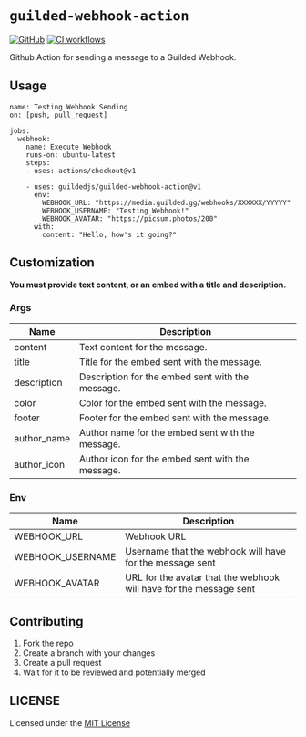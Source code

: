 # `guilded-webhook-action`

[![GitHub](https://img.shields.io/badge/License-MIT-yellow.svg)](https://github.com/guildedjs/guilded-webhook-action/blob/main/LICENSE)
[![CI workflows](https://github.com/guildedjs/guilded-webhook-action/actions/workflows/ci.yml/badge.svg)](https://github.com/guildedjs/guilded-webhook-action/actions/workflows/ci.yml)

Github Action for sending a message to a Guilded Webhook.

## Usage

```
name: Testing Webhook Sending
on: [push, pull_request]

jobs:
  webhook:
    name: Execute Webhook
    runs-on: ubuntu-latest
    steps:
    - uses: actions/checkout@v1

    - uses: guildedjs/guilded-webhook-action@v1
      env:
        WEBHOOK_URL: "https://media.guilded.gg/webhooks/XXXXXX/YYYYY"
        WEBHOOK_USERNAME: "Testing Webhook!"
        WEBHOOK_AVATAR: "https://picsum.photos/200"
      with:
        content: "Hello, how's it going?"
```

## Customization

**You must provide text content, or an embed with a title and description.**
### Args
| Name        	| Description                                                                 	|
|-------------	|-----------------------------------------------------------------------------	|
| content     	| Text content for the message.                                               	|
| title       	| Title for the embed sent with the message.                                   	|
| description 	| Description for the embed sent with the message.  	                          |
| color       	| Color for the embed sent with the message. 	                                  |
| footer      	| Footer for the embed sent with the message.                                 	|
| author_name 	| Author name for the embed sent with the message.                            	|
| author_icon 	| Author icon for the embed sent with the message.                             	|

### Env
| Name             	| Description                                                        	|
|------------------	|--------------------------------------------------------------------	|
| WEBHOOK_URL      	| Webhook URL                                                        	|
| WEBHOOK_USERNAME 	| Username that the webhook will have for the message sent           	|
| WEBHOOK_AVATAR   	| URL for the avatar that the webhook will have for the message sent 	|

## Contributing

1. Fork the repo
2. Create a branch with your changes
3. Create a pull request
4. Wait for it to be reviewed and potentially merged

## LICENSE

Licensed under the [MIT License](https://github.com/guildedjs/guilded-webhook-action/blob/main/LICENSE)
